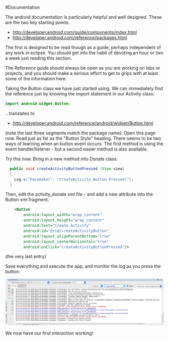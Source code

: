 #Documentation

The android documentation is particularly helpful and well designed. These are the two key starting points:

- <http://developer.android.com/guide/components/index.html>
- <http://developer.android.com/reference/packages.html>

The first is designed to be read though as a guide, perhaps independent of any work in eclipse. You should get into the habit of devoting an hour or two a week just reading this section.

The Reference guide should always be open as you are working on labs or projects, and you should make a serious effort to get to grips with at least some of the information here.

Taking the Button class we have just started using. We can immediately find the reference just by knowing the import statement in our Activity class:

~~~java
import android.widget.Button;
~~~

.. translates to

- <http://developer.android.com/reference/android/widget/Button.html>

(note the last three segments match the package name). Open this page now. Read just as far as the "Button Style" heading. There seems to be two ways of learning when an button event occurs. The first method is using the event handler/listener - but a second easier method is also available.

Try this now. Bring in a new method into Donate class:

~~~java
  public void createActivityButtonPressed (View view)
  {
    Log.v("Pacemaker", "CreateActivity Button Pressed!");
  }
~~~

Then, edit the activity_donate xml file - and add a new attribute into the Button xml fragment:

~~~xml
    <Button
        android:layout_width="wrap_content"
        android:layout_height="wrap_content"
        android:text="Create Activity"
        android:id="@+id/createActivityButton"
        android:layout_alignParentBottom="true"
        android:layout_centerHorizontal="true"
        android:onClick="createActivityButtonPressed"/>
~~~

(the very last entry)

Save everything and execute the app, and monitor the log as you press the button:

![](img/a17.png)

We now have our first interaction working!

